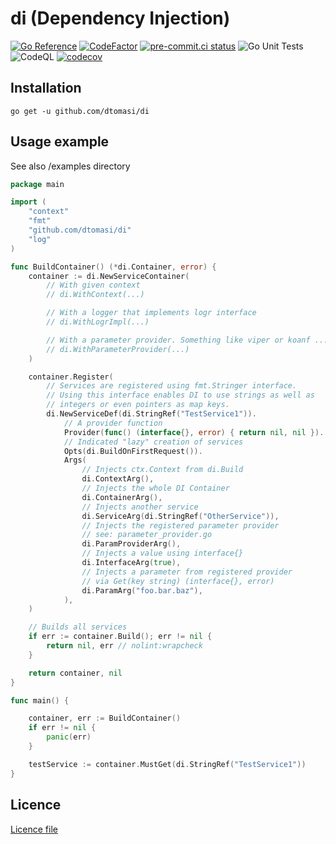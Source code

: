 # di (Dependency Injection)

[![Go Reference](https://pkg.go.dev/badge/github.com/dtomasi/di.svg)](https://pkg.go.dev/github.com/dtomasi/di)
[![CodeFactor](https://www.codefactor.io/repository/github/dtomasi/di/badge)](https://www.codefactor.io/repository/github/dtomasi/di)
[![pre-commit.ci status](https://results.pre-commit.ci/badge/github/dtomasi/di/main.svg)](https://results.pre-commit.ci/latest/github/dtomasi/di/main)
![Go Unit Tests](https://github.com/dtomasi/di/actions/workflows/build.yml/badge.svg)
![CodeQL](https://github.com/dtomasi/di/actions/workflows/codeql-analysis.yml/badge.svg)
[![codecov](https://codecov.io/gh/dtomasi/di/branch/main/graph/badge.svg?token=FBN5OAX4IK)](https://codecov.io/gh/dtomasi/di)

## Installation

    go get -u github.com/dtomasi/di

## Usage example

See also /examples directory

```go
package main

import (
	"context"
	"fmt"
	"github.com/dtomasi/di"
	"log"
)

func BuildContainer() (*di.Container, error) {
	container := di.NewServiceContainer(
		// With given context
		// di.WithContext(...)

		// With a logger that implements logr interface
		// di.WithLogrImpl(...)

		// With a parameter provider. Something like viper or koanf ...
		// di.WithParameterProvider(...)
	)

	container.Register(
		// Services are registered using fmt.Stringer interface.
		// Using this interface enables DI to use strings as well as
		// integers or even pointers as map keys.
		di.NewServiceDef(di.StringRef("TestService1")).
			// A provider function
			Provider(func() (interface{}, error) { return nil, nil }).
			// Indicated "lazy" creation of services
			Opts(di.BuildOnFirstRequest()).
			Args(
				// Injects ctx.Context from di.Build
				di.ContextArg(),
				// Injects the whole DI Container
				di.ContainerArg(),
				// Injects another service
				di.ServiceArg(di.StringRef("OtherService")),
				// Injects the registered parameter provider
				// see: parameter_provider.go
				di.ParamProviderArg(),
				// Injects a value using interface{}
				di.InterfaceArg(true),
				// Injects a parameter from registered provider
				// via Get(key string) (interface{}, error)
				di.ParamArg("foo.bar.baz"),
			),
	)

	// Builds all services
	if err := container.Build(); err != nil {
		return nil, err // nolint:wrapcheck
	}

	return container, nil
}

func main() {

	container, err := BuildContainer()
	if err != nil {
        panic(err)
	}

	testService := container.MustGet(di.StringRef("TestService1"))
}

```

## Licence

[Licence file](./LICENSE)
